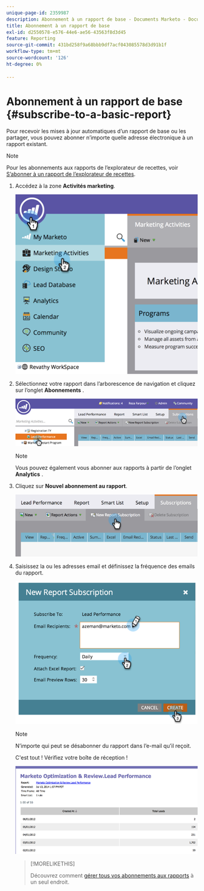 ```yaml
---
unique-page-id: 2359987
description: Abonnement à un rapport de base - Documents Marketo - Documentation du produit
title: Abonnement à un rapport de base
exl-id: d2550578-e576-44e6-ae56-43563f8d3d45
feature: Reporting
source-git-commit: 431bd258f9a68bbb9df7acf043085578d3d91b1f
workflow-type: tm+mt
source-wordcount: '126'
ht-degree: 0%

---
```


# Abonnement à un rapport de base {#subscribe-to-a-basic-report}

Pour recevoir les mises à jour automatiques d’un rapport de base ou les partager, vous pouvez abonner n’importe quelle adresse électronique à un rapport existant.

>[!NOTE]
>
>Pour les abonnements aux rapports de l’explorateur de recettes, voir [S’abonner à un rapport de l’explorateur de recettes](/help/marketo/product-docs/reporting/revenue-cycle-analytics/revenue-explorer/subscribe-to-a-revenue-explorer-report.md).

1. Accédez à la zone **Activités marketing**.

   ![](assets/image2014-9-16-10-3a31-3a54.png)

1. Sélectionnez votre rapport dans l’arborescence de navigation et cliquez sur l’onglet **Abonnements** .

   ![](assets/image2014-9-16-10-3a32-3a1.png)

   >[!NOTE]
   >
   >Vous pouvez également vous abonner aux rapports à partir de l’onglet **Analytics** .

1. Cliquez sur **Nouvel abonnement au rapport**.

   ![](assets/image2014-9-16-10-3a32-3a24.png)

1. Saisissez la ou les adresses email et définissez la fréquence des emails du rapport.

   ![](assets/image2014-9-16-10-3a32-3a31.png)

   >[!NOTE]
   >
   >N’importe qui peut se désabonner du rapport dans l’e-mail qu’il reçoit.

   C&#39;est tout ! Vérifiez votre boîte de réception !

   ![](assets/image2014-9-16-10-3a32-3a49.png)

   >[!MORELIKETHIS]
   >
   >Découvrez comment [gérer tous vos abonnements aux rapports](/help/marketo/product-docs/reporting/basic-reporting/report-subscriptions/manage-report-subscriptions.md) à un seul endroit.
